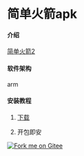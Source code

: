 # 简单火箭apk

#### 介绍
[简单火箭2](https://www.baidu.com/link?url=61R5BvJtC3W6mWVDIZzjWfFKH2IMFzzPfi0FF0EZAozeRGJzSCJE5rtk57ZM9GaB&wd=&eqid=a96aa61c00018576000000065f354fa3)

#### 软件架构
arm

#### 安装教程
1.  [下载](https://gitee.com/simple_rocket_2/simple_rocket_apk/repository/archive/master.zip)

2.  开包即安

<a href='https://gitee.com/simple_rocket_2/simple_rocket_apk'><img src='https://gitee.com/simple_rocket_2/simple_rocket_apk/widgets/widget_3.svg' alt='Fork me on Gitee'></img></a>
